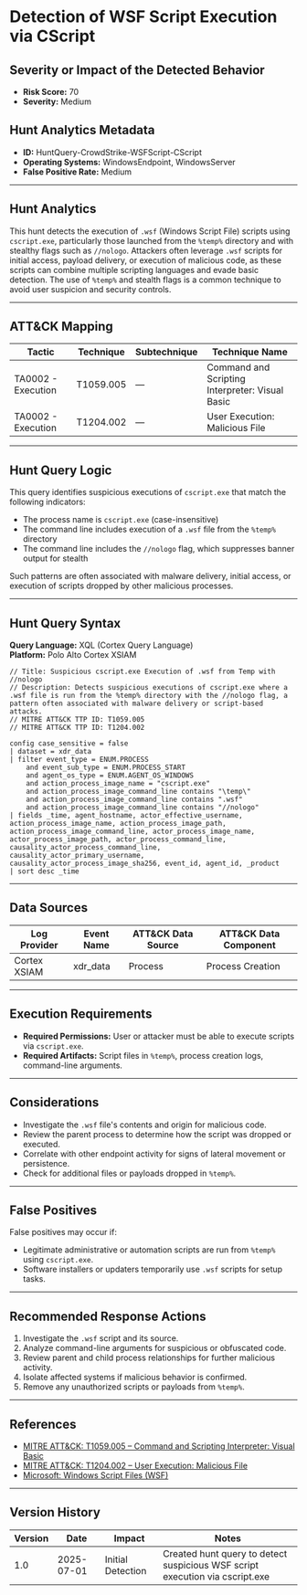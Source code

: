 # Detection of WSF Script Execution via CScript

## Severity or Impact of the Detected Behavior
- **Risk Score:** 70
- **Severity:** Medium

## Hunt Analytics Metadata

- **ID:** HuntQuery-CrowdStrike-WSFScript-CScript
- **Operating Systems:** WindowsEndpoint, WindowsServer
- **False Positive Rate:** Medium

---

## Hunt Analytics

This hunt detects the execution of `.wsf` (Windows Script File) scripts using `cscript.exe`, particularly those launched from the `%temp%` directory and with stealthy flags such as `//nologo`. Attackers often leverage `.wsf` scripts for initial access, payload delivery, or execution of malicious code, as these scripts can combine multiple scripting languages and evade basic detection. The use of `%temp%` and stealth flags is a common technique to avoid user suspicion and security controls.

---

## ATT&CK Mapping

| Tactic                        | Technique   | Subtechnique | Technique Name                                         |
|------------------------------|-------------|--------------|--------------------------------------------------------|
| TA0002 - Execution           | T1059.005   | —            | Command and Scripting Interpreter: Visual Basic        |
| TA0002 - Execution           | T1204.002   | —            | User Execution: Malicious File                        |

---

## Hunt Query Logic

This query identifies suspicious executions of `cscript.exe` that match the following indicators:

- The process name is `cscript.exe` (case-insensitive)
- The command line includes execution of a `.wsf` file from the `%temp%` directory
- The command line includes the `//nologo` flag, which suppresses banner output for stealth

Such patterns are often associated with malware delivery, initial access, or execution of scripts dropped by other malicious processes.

---

## Hunt Query Syntax

**Query Language:** XQL (Cortex Query Language)  
**Platform:** Polo Alto Cortex XSIAM

```xql
// Title: Suspicious cscript.exe Execution of .wsf from Temp with //nologo
// Description: Detects suspicious executions of cscript.exe where a .wsf file is run from the %temp% directory with the //nologo flag, a pattern often associated with malware delivery or script-based attacks.
// MITRE ATT&CK TTP ID: T1059.005
// MITRE ATT&CK TTP ID: T1204.002

config case_sensitive = false 
| dataset = xdr_data 
| filter event_type = ENUM.PROCESS 
    and event_sub_type = ENUM.PROCESS_START 
    and agent_os_type = ENUM.AGENT_OS_WINDOWS
    and action_process_image_name = "cscript.exe"
    and action_process_image_command_line contains "\temp\"
    and action_process_image_command_line contains ".wsf"
    and action_process_image_command_line contains "//nologo"
| fields _time, agent_hostname, actor_effective_username, action_process_image_name, action_process_image_path, action_process_image_command_line, actor_process_image_name, actor_process_image_path, actor_process_command_line, causality_actor_process_command_line, causality_actor_primary_username, causality_actor_process_image_sha256, event_id, agent_id, _product
| sort desc _time
```

---

## Data Sources

| Log Provider | Event Name       | ATT&CK Data Source  | ATT&CK Data Component  |
|--------------|------------------|---------------------|------------------------|
| Cortex XSIAM|    xdr_data       | Process             | Process Creation       |

---

## Execution Requirements

- **Required Permissions:** User or attacker must be able to execute scripts via `cscript.exe`.
- **Required Artifacts:** Script files in `%temp%`, process creation logs, command-line arguments.

---

## Considerations

- Investigate the `.wsf` file's contents and origin for malicious code.
- Review the parent process to determine how the script was dropped or executed.
- Correlate with other endpoint activity for signs of lateral movement or persistence.
- Check for additional files or payloads dropped in `%temp%`.

---

## False Positives

False positives may occur if:

- Legitimate administrative or automation scripts are run from `%temp%` using `cscript.exe`.
- Software installers or updaters temporarily use `.wsf` scripts for setup tasks.

---

## Recommended Response Actions

1. Investigate the `.wsf` script and its source.
2. Analyze command-line arguments for suspicious or obfuscated code.
3. Review parent and child process relationships for further malicious activity.
4. Isolate affected systems if malicious behavior is confirmed.
5. Remove any unauthorized scripts or payloads from `%temp%`.

---

## References

- [MITRE ATT&CK: T1059.005 – Command and Scripting Interpreter: Visual Basic](https://attack.mitre.org/techniques/T1059/005/)
- [MITRE ATT&CK: T1204.002 – User Execution: Malicious File](https://attack.mitre.org/techniques/T1204/002/)
- [Microsoft: Windows Script Files (WSF)](https://learn.microsoft.com/en-us/previous-versions/windows/it-pro/windows-server-2003/cc749603(v=ws.10))

---

## Version History

| Version | Date       | Impact            | Notes                                                                                      |
|---------|------------|-------------------|--------------------------------------------------------------------------------------------|
| 1.0     | 2025-07-01 | Initial Detection | Created hunt query to detect suspicious WSF script execution via cscript.exe                |
